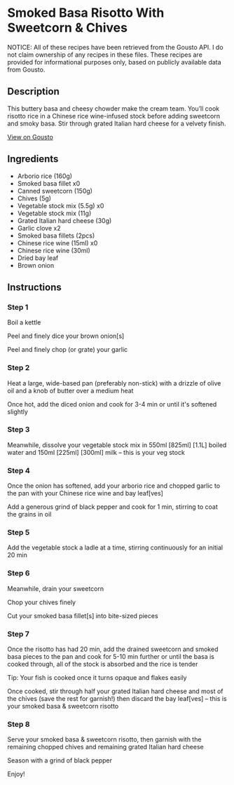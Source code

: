 # Smoked Basa Risotto With Sweetcorn & Chives

NOTICE: All of these recipes have been retrieved from the Gousto API. I do not claim ownership of any recipes in these files. These recipes are provided for informational purposes only, based on publicly available data from Gousto.

## Description

This buttery basa and cheesy chowder make the cream team. You’ll cook risotto rice in a Chinese rice wine-infused stock before adding sweetcorn and smoky basa. Stir through grated Italian hard cheese for a velvety finish.

[View on Gousto](https://www.gousto.co.uk/recipes/cookbook/smoked-basa-risotto-with-sweetcorn-chives)

## Ingredients

- Arborio rice (160g)
- Smoked basa fillet x0
- Canned sweetcorn (150g)
- Chives (5g)
- Vegetable stock mix (5.5g) x0
- Vegetable stock mix (11g)
- Grated Italian hard cheese (30g)
- Garlic clove x2
- Smoked basa fillets (2pcs)
- Chinese rice wine (15ml) x0
- Chinese rice wine (30ml)
- Dried bay leaf
- Brown onion

## Instructions


### Step 1

Boil a kettle

Peel and finely dice your brown onion[s]

Peel and finely chop (or grate) your garlic


### Step 2

Heat a large, wide-based pan (preferably non-stick) with a drizzle of olive oil and a knob of butter over a medium heat

Once hot, add the diced onion and cook for 3-4 min or until it's softened slightly


### Step 3

Meanwhile, dissolve your vegetable stock mix in 550ml <span class="text-purple">[825ml]</span> <span class="text-danger">[1.1L]</span> boiled water and 150ml <span class="text-purple">[225ml]</span><span class="text-danger"> [300ml]</span> milk – this is your veg stock


### Step 4

Once the onion has softened, add your arborio rice and chopped garlic to the pan with your Chinese rice wine and bay leaf[ves]

Add a generous grind of black pepper and cook for 1 min, stirring to coat the grains in oil


### Step 5

Add the vegetable stock a ladle at a time, stirring continuously for an initial 20 min


### Step 6

Meanwhile, drain your sweetcorn

Chop your chives finely

Cut your smoked basa fillet[s] into bite-sized pieces


### Step 7

Once the risotto has had 20 min, add the drained sweetcorn and smoked basa pieces to the pan and cook for 5-10 min further or until the basa is cooked through, all of the stock is absorbed and the rice is tender

Tip: Your fish is cooked once it turns opaque and flakes easily

Once cooked, stir through half your grated Italian hard cheese and most of the chives (save the rest for garnish!) then discard the bay leaf[ves] – this is your smoked basa & sweetcorn risotto

### Step 8

Serve your smoked basa & sweetcorn risotto, then garnish with the remaining chopped chives and remaining grated Italian hard cheese

Season with a grind of black pepper

Enjoy!

